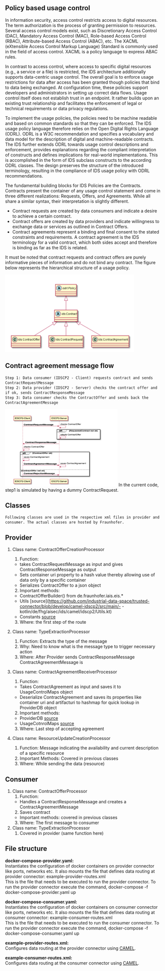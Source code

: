 ## Policy based usage control
In information security, access control restricts access to digital resources. The term authorization is the process of granting permission to resources. Several access control models exist, such as Discretionary Access Control (DAC), Mandatory Access Control (MAC), Role-based Access Control (RBAC), Attribute-based Access Control (ABAC), etc. The XACML (eXtensible Access Control Markup Language) Standard is commonly used in the field of access control. XACML is a policy language to express ABAC rules. 

In contrast to access control, where access to specific digital resources (e.g., a service or a file) is restricted, the IDS architecture additionally supports data-centric usage control. The overall goal is to enforce usage restrictions for data after access has been granted though policies that bind to data being exchanged. At configuration time, these policies support developers and administrators in setting up correct data flows. Usage control itself does not establish trust in an endpoint. It rather builds upon an existing trust relationship and facilitates the enforcement of legal or technical requirements or data privacy regulations. 

To implement the usage policies, the policies need to be machine readable and based on common standards so that they can be enforced. The IDS usage policy language therefore relies on the Open Digital Rights Language (ODRL). ODRL is a W3C recommendation and specifies a vocabulary and data model for the description of digital and machine-readable contracts. The IDS further extends ODRL towards usage control descriptions and enforcement, provides explanations regarding the compliant interpretation of constructs and defines implications for real-world implementations. This is accomplished in the form of IDS subclass constructs to the according ODRL classes. The design preserves the structure of the introduced terminology, resulting in the compliance of IDS usage policy with ODRL recommendations. 

The fundamental building blocks for IDS Policies are the Contracts. Contracts present the container of any usage control statement and come in three different realizations: Requests, Offers, and Agreements. While all share a similar syntax, their interpretation is slightly different. 
 - Contract requests are created by data consumers and indicate a desire to achieve a certain contract. 
 - Contract offers are created by data providers and indicate willingness to exchange data or services as outlined in Contract Offers. 
 - Contract agreements represent a binding and final consent to the stated constraints and requirements. A contract agreement is the IDS terminology for a valid contract, which both sides accept and therefore is binding as far as the IDS is related.

It must be noted that contract requests and contract offers are purely informative pieces of information and do not bind any contract. The figure below represents the hierarchical structure of a usage policy.

<img src="uc_1.png"  height="250">

## Contract agreement message flow
    Step 1: Data consumer (IDSCP2 - Client) requests contract and sends ContractRequestMessage
    Step 2: Data provider (IDSCP2 - Server) checks the contract offer and if ok, sends ContractResponseMessage
    Step 3: Data consumer checks the ContractOffer and sends back the ContractAgreementMessage

<img src="uc_2.png"  height="250">
In the current code, step1 is simulated by having a dummy ContractRequest.

## Classes
    Following classes are used in the respective xml files in provider and consumer. The actual classes are hosted by Fraunhofer.
## Provider
1. Class name: ContractOfferCreationProcessor
    1. Function: 
    - takes ContractRequestMessage as input and gives ContractResponseMessage as output
    - Sets container uri property to a hash value thereby allowing use of data only by a specific container
    - Serializes ContractOffer to a json object
    2. Important methods:
    - ContractOfferBuilder() from de.fraunhofer.iais.eis.* 
    - Utils [source](https://github.com/industrial-data-space/trusted-connector/blob/develop/camel-idscp2/src/main/- - kotlin/de/fhg/aisec/ids/camel/idscp2/Utils.kt)
    - Constants [source](https://github.com/industrial-data-space/trusted-connector/blob/develop/camel-idscp2/src/main/kotlin/de/fhg/aisec/ids/camel/idscp2/Constants.kt)
    3. Where: the first step of the route

2. Class name: TypeExtractionProcessor
    1. Function: Extracts the type of the message
    2. Why: Need to know what is the message type to trigger necessary action
    3. Where: After Provider sends ContractResponseMessage ContractAgreementMessage is 
3. Class name: ContractAgreementReceiverProcessor
    1. Function:
    - Takes ContractAgreement as input and saves it to UsageControlMaps object 
    - Deserialize ContractAgreement and saves its properties like container uri and artifacturi to hashmap for quick lookup in ProviderDB object
    2. Important methods:
    - ProviderDB [source](https://github.com/industrial-data-space/trusted-connector/blob/develop/camel-idscp2/src/main/kotlin/de/fhg/aisec/ids/camel/idscp2/Constants.kt)
    - UsageCotnrolMaps [source](https://github.com/industrial-data-space/trusted-connector/blob/develop/camel-idscp2/src/main/kotlin/de/fhg/aisec/ids/camel/idscp2/UsageControlMaps.kt)
    3. Where: Last step of accepting agreement
4. Class name: ResourceUpdateCreationProcessor
    1. Function:
    Message indicating the availability and current description of a specific resource
    2. Important Methods: Covered in previous classes
    3. Where: While sending the data (resource)

## Consumer
1. Class name: ContractOfferProcessor
    1. Function:
    - Handles a ContractResponseMessage and creates a ContractAgreementMessage
    2. Saves contract
    - Important methods: covered in previous classes
    3. Where: The first message to consumer
2. Class name: TypeExtractionProcessor
    1. Covered in provider (same function here)


## File structure

**docker-compose-provider.yaml:**</br>
    Instantiates the configuration of docker containers on provider connector like ports, networks etc. It also mounts the file that defines data routing at provider connector: example-provider-routes.xml </br>
    This is the file that needs to be executed to run the provider connector. To run the provider connector execute the command, docker-compose -f docker-compose-provider.yaml up</br>

**docker-compose-consumer.yaml:** </br> 
    Instantiates the configuration of docker containers on consumer connector like ports, networks etc. It also mounts the file that defines data routing at consumer connector: example-consumer-routes.xml </br>
    This is the file that needs to be executed to run the consumer connector. To run the provider connector execute the command, docker-compose -f docker-compose-consumer.yaml up</br>

**example-provider-routes.xml:** </br>
    Configures data routing at the provider connector using [CAMEL](https://camel.apache.org/).

**example-consumer-routes.xml:**</br>
    Configures data routing at the consumer connector using [CAMEL](https://camel.apache.org/).